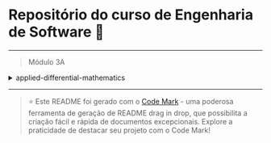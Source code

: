 
# Repositório do curso de Engenharia de Software 🚀
---

> Módulo 3A

<details>

<summary>applied-differential-mathematics</summary>

| Pasta  | Conteúdo                           |
| ------ | ---------------------------------- |
| dia_01 | Conjuntos Numéricos                |
| dia_02 | Conceitos e definições de Funções  |
| dia_03 | Funções Importantes                |
| dia_04 | Funções Elementares                |
| dia_05 | Noção de Limite de uma Função      |
| dia_06 | Limites Indeterminados             |
| dia_07 | Limites Indeterminados - Aplicação |
| dia_08 | Continuidade                       |
| dia_09 | A Reta Tangente                    |
| dia_10 | Deriváveis                         |
| dia_11 | Derivadas Elementares              |

</details>

--- 


> ⭐️ Este README foi gerado com o [Code Mark](https://codemark.com.br) - uma poderosa ferramenta de geração de README drag in drop, que possibilita a criação fácil e rápida de documentos excepcionais. Explore a praticidade de destacar seu projeto com o Code Mark!